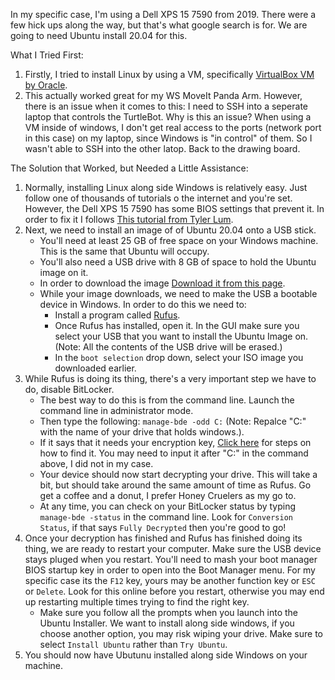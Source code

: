 In my specific case, I'm using a Dell XPS 15 7590 from 2019. There were a few hick ups along the way, but that's what google search is for. We are going to need Ubuntu install 20.04 for this.

What I Tried First:
 
 1. Firstly, I tried to install Linux by using a VM, specifically [VirtualBox VM by Oracle](https://www.virtualbox.org).
 2. This actually worked great for my WS MoveIt Panda Arm. However, there is an issue when it comes to this: I need to SSH into a seperate laptop that controls the TurtleBot. Why is this an issue? When using a VM inside of windows, I don't get real access to the ports (network port in this case) on my laptop, since Windows is "in control" of them. So I wasn't able to SSH into the other latop. Back to the drawing board.

The Solution that Worked, but Needed a Little Assistance:

1. Normally, installing Linux along side Windows is relatively easy. Just follow one of thousands of tutorials o the internet and you're set. However, the Dell XPS 15 7590 has some BIOS settings that prevent it. In order to fix it I follows [This tutorial from Tyler Lum](https://medium.com/@tylergwlum/my-journey-installing-ubuntu-18-04-on-the-dell-xps-15-7590-2019-756f738a6447).
2. Next, we need to install an image of of Ubuntu 20.04 onto a USB stick.
   - You'll need at least 25 GB of free space on your Windows machine. This is the same that Ubuntu will occupy.
   - You'll also need a USB drive with 8 GB of space to hold the Ubuntu image on it.
   - In order to download the image [Download it from this page](https://ubuntu.com/download/desktop).
   - While your image downloads, we need to make the USB a bootable device in Windows. In order to do this we need to:
     - Install a program called [Rufus](https://rufus.ie/en/).
     - Once Rufus has installed, open it. In the GUI make sure you select your USB that you want to install the Ubuntu Image on. (Note: All the contents of the USB drive will be erased.)
     - In the `boot selection` drop down, select your ISO image you downloaded earlier.
3. While Rufus is doing its thing, there's a very important step we have to do, disable BitLocker. 
   - The best way to do this is from the command line. Launch the command line in administrator mode.
   - Then type the following: `manage-bde -odd C:` (Note: Repalce "C:" with the name of your drive that holds windows.).
   - If it says that it needs your encryption key, [Click here](https://support.microsoft.com/en-us/windows/finding-your-bitlocker-recovery-key-in-windows-6b71ad27-0b89-ea08-f143-056f5ab347d6) for steps on how to find it. You may need to input it after "C:" in the command above, I did not in my case.
   - Your device should now start decrypting your drive. This will take a bit, but should take around the same amount of time as Rufus. Go get a coffee and a donut, I prefer Honey Cruelers as my go to.
   - At any time, you can check on your BitLocker status by typing `manage-bde -status` in the command line. Look for `Conversion Status`, if that says `Fully Decrypted` then you're good to go!
4. Once your decryption has finished and Rufus has finished doing its thing, we are ready to restart your computer. Make sure the USB device stays pluged when you restart. You'll need to mash your boot manager BIOS startup key in order to open into the Boot Manager menu. For my specific case its the `F12` key, yours may be another function key or `ESC` or `Delete`. Look for this online before you restart, otherwise you may end up restarting multiple times trying to find the right key.
   - Make sure you follow all the prompts when you launch into the Ubuntu Installer. We want to install along side windows, if you choose another option, you may risk wiping your drive. Make sure to select `Install Ubuntu` rather than `Try Ubuntu`.
5. You should now have Ubutunu installed along side Windows on your machine.
